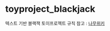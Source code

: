 # toyproject_blackjack
텍스트 기반 블랙잭 토이프로젝트
규칙 참고 : [나무위키](https://namu.wiki/w/%EB%B8%94%EB%9E%99%EC%9E%AD(%EC%B9%B4%EB%93%9C%EA%B2%8C%EC%9E%84)#s-4)

